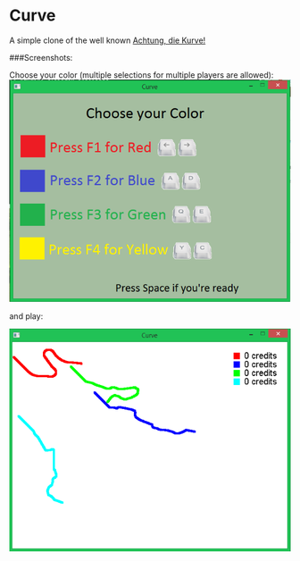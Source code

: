 # Curve

A simple clone of the well known [Achtung, die Kurve!](https://de.wikipedia.org/wiki/Achtung,_die_Kurve!)

###Screenshots:

Choose your color (multiple selections for multiple players are allowed):
![Choose](https://raw.githubusercontent.com/Dgame/Curve/master/images/curve_screen_choose.png)

and play:

![Choose](https://raw.githubusercontent.com/Dgame/Curve/master/images/curve_screen.png)
